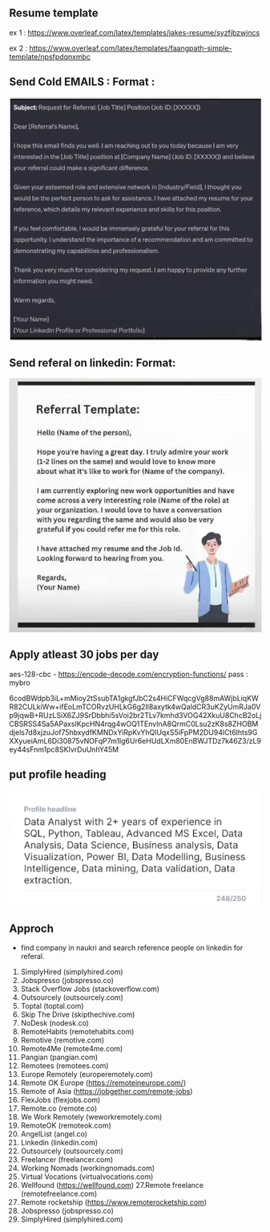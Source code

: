 
## Resume template
ex 1 : https://www.overleaf.com/latex/templates/jakes-resume/syzfjbzwjncs

ex 2 : https://www.overleaf.com/latex/templates/faangpath-simple-template/npsfpdqnxmbc

## Send Cold EMAILS : Format : 
![ColdEmail Format](images/coldemail.png)


## Send referal on linkedin: Format: 
![Referal Format on linkedin](images/referalTemplate.png)


## Apply atleast 30 jobs per day

aes-128-cbc - https://encode-decode.com/encryption-functions/
pass : mybro

6codBWdpb3iL+mMioy2tSsubTA1gkgfJbC2s4HiCFWqcgVg88mAWjbLiqKWR82CULkiWw+ifEoLmTCORvzUHLkG6g2Il8axytk4wQaldCR3uKZyUmRJa0Vp9jqwB+RUzLSiX6ZJ9SrDbbhi5sVoi2br2TLv7kmhd3VOG42XkuU8ChcB2oLjCBSRSS4Sa5APaxsIKpcHN4rqg4wOQ1TEnvlnA8QrmC0Lsu2zK8s8ZHOBMdjels7d8xjzuJof75hbxydfKMNDxYiRpKvYhQlUqxS5iFpPM2DU94lCt6lhts9GXXyueiAmL6Di30875vNOFqP7m1lg6Ur6eHUdLXm80EnBWJTDz7k46Z3/zL9ey44sFnm1pc8SKIvrDuUnhY45M

## put profile heading 

![heading](images/headline.png)


## Approch
- find company in naukri and search reference people on linkedin for referal.


1. SimplyHired (simplyhired.com)
2. Jobspresso (jobspresso.co)
3. Stack Overflow Jobs (stackoverflow.com)
4. Outsourcely (outsourcely.com)
5. Toptal (toptal.com)
6. Skip The Drive (skipthechive.com)
7. NoDesk (nodesk.co)
8. RemoteHabits (remotehabits.com)
9. Remotive (remotive.com)
10. Remote4Me (remote4me.com)
11. Pangian (pangian.com)
12. Remotees (remotees.com)
13. Europe Remotely (europeremotely.com)
14. Remote OK Europe (https://remoteineurope.com/)
15. Remote of Asia (https://jobgether.com/remote-jobs)
16. FlexJobs (flexjobs.com)
17. Remote.co (remote.co)
18. We Work Remotely (weworkremotely.com)
19. RemoteOK (remoteok.com)
20. AngelList (angel.co)
21. Linkedin (linkedin.com)
22. Outsourcely (outsourcely.com)
23. Freelancer (freelancer.com)
24. Working Nomads (workingnomads.com)
25. Virtual Vocations (virtualvocations.com)
26. Wellfound (https://wellfound.com)
27.Remote freelance (remotefreelance.com)
28. Remote rocketship (https://www.remoterocketship.com)
29. Jobspresso (jobspresso.co)
30. SimplyHired (simplyhired.com)
